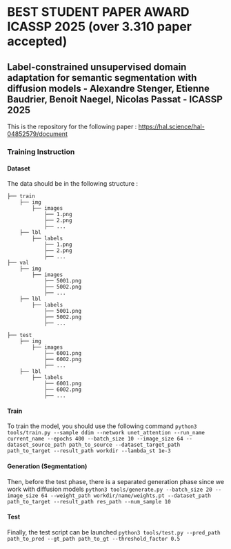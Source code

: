 # BEST STUDENT PAPER AWARD ICASSP 2025 (over 3.310 paper accepted)

## Label-constrained unsupervised domain adaptation for semantic segmentation with diffusion models - Alexandre Stenger, Etienne Baudrier, Benoit Naegel, Nicolas Passat - ICASSP 2025

This is the repository for the following paper : https://hal.science/hal-04852579/document

### Training Instruction

#### Dataset 
The data should be in the following structure :

```
├── train
    ├── img
        ├── images
            ├── 1.png
            ├── 2.png
            ├── ...
    ├── lbl
        ├── labels
            ├── 1.png
            ├── 2.png
            ├── ...
├── val
    ├── img
        ├── images
            ├── 5001.png
            ├── 5002.png
            ├── ...
    ├── lbl
        ├── labels
            ├── 5001.png
            ├── 5002.png
            ├── ...

├── test
    ├── img
        ├── images
            ├── 6001.png
            ├── 6002.png
            ├── ...
    ├── lbl
        ├── labels
            ├── 6001.png
            ├── 6002.png
            ├── ...
```
#### Train

To train the model, you should use the following command 
``` python3 tools/train.py --sample ddim --network unet_attention --run_name current_name --epochs 400 --batch_size 10 --image_size 64 --dataset_source_path path_to_source --dataset_target_path path_to_target --result_path workdir --lambda_st 1e-3 ```

#### Generation (Segmentation)

Then, before the test phase, there is a separated generation phase since we work with diffusion models
``` python3 tools/generate.py --batch_size 20 --image_size 64 --weight_path workdir/name/weights.pt --dataset_path path_to_target --result_path res_path --num_sample 10 ```

#### Test

Finally, the test script can be launched
``` python3 tools/test.py --pred_path path_to_pred --gt_path path_to_gt --threshold_factor 0.5 ```
